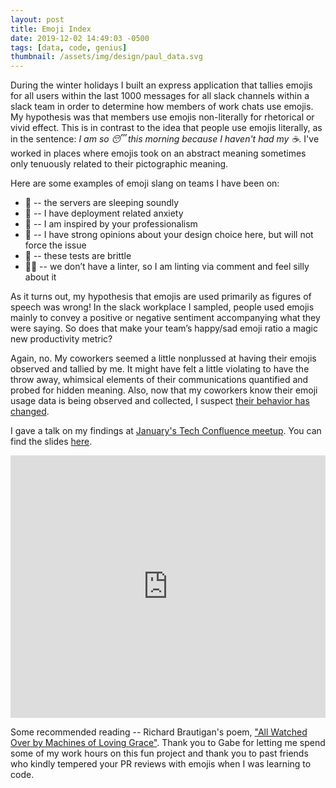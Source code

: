 ```yaml
---
layout: post
title: Emoji Index
date: 2019-12-02 14:49:03 -0500
tags: [data, code, genius]
thumbnail: /assets/img/design/paul_data.svg
---
```


During the winter holidays I built an express application that tallies emojis for all users within the last 1000 messages for all slack channels within a slack team in order to determine how members of work chats use emojis. My hypothesis was that members use emojis non-literally for rhetorical or vivid effect.  This is in contrast to the idea that people use emojis literally, as in the sentence: _I am so 😴 this morning because I haven't had my ☕_. I've worked in places where emojis took on an abstract meaning sometimes only tenuously related to their pictographic meaning.

Here are some examples of emoji slang on teams I have been on:

* 🌾 -- the servers are sleeping soundly
* 🥩 -- I have deployment related anxiety
* 🏤 -- I am inspired by your professionalism
* 💩 -- I have strong opinions about your design choice here, but will not force the issue
* 💨 -- these tests are brittle
* 💂‍♀  -- we don’t have a linter, so I am linting via comment and feel silly about it

As it turns out, my hypothesis that emojis are used primarily as figures of speech was wrong! In the slack workplace I sampled, people used emojis mainly to convey a positive or negative sentiment accompanying what they were saying. So does that make your team’s happy/sad emoji ratio a magic new productivity metric?

Again, no. My coworkers seemed a little nonplussed at having their emojis observed and tallied by me. It might have felt a little violating to have the throw away, whimsical elements of their communications quantified and probed for hidden meaning. Also, now that my coworkers know their emoji usage data is being observed and collected, I suspect [their behavior has changed](https://en.wikipedia.org/wiki/Observer_effect_(physics)).


I gave a talk on my findings at [January's Tech Confluence meetup](https://www.meetup.com/TechConfluence/events/rwkxkrybccbtb/). You can find the slides [here](https://docs.google.com/presentation/d/1wqI0McejPnMmEmz42v1qaCC3O9n1TR1ztVBszEp192s/edit#slide=id.p).

<!-- Copy and Paste Me -->
<div class="row justify-content-left">
  <div class="col-lg-8 col-10 pb-4 pt-2">
    <div class="glitch-embed-wrap" style="height: 420px; width: 100%;">
      <iframe
        src="https://glitch.com/embed/#!/embed/alfovo-emoji-index?path=index.js&previewSize=100"
        title="alfovo-emoji-index on Glitch"
        allow="geolocation; microphone; camera; midi; vr; encrypted-media"
        style="height: 100%; width: 100%; border: 0;">
      </iframe>
    </div>
  </div>
</div>

Some recommended reading -- Richard Brautigan's poem, ["All Watched Over by Machines of Loving Grace"](https://www.theatlantic.com/technology/archive/2011/09/weekend-poem-all-watched-over-by-machines-of-loving-grace/245251/). Thank you to Gabe for letting me spend some of my work hours on this fun project and thank you to past friends who kindly tempered your PR reviews with emojis when I was learning to code.

